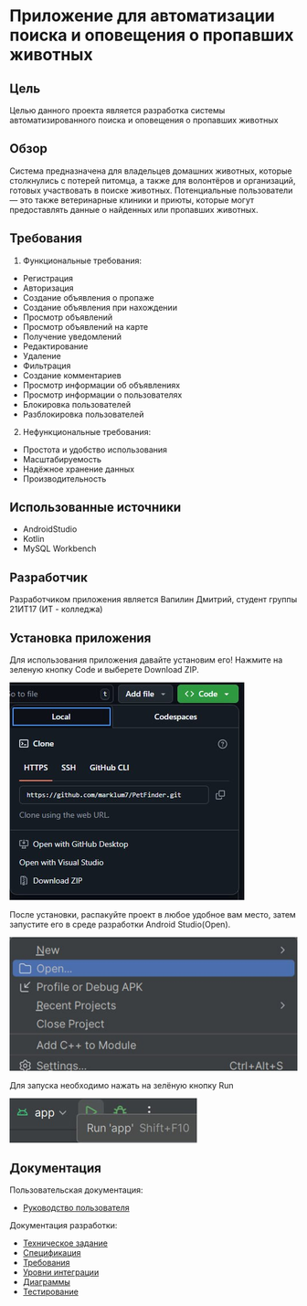 # Приложение для автоматизации поиска и оповещения о пропавших животных

## Цель 

Целью данного проекта является разработка системы автоматизированного поиска и оповещения о пропавших животных 

  ## Обзор 

Система предназначена для владельцев домашних животных, которые столкнулись с потерей питомца, а также для волонтёров и организаций, готовых участвовать в поиске животных. Потенциальные пользователи — это также ветеринарные клиники и приюты, которые могут предоставлять данные о найденных или пропавших животных.


## Требования

1. Функциональные требования:
- Регистрация
- Авторизация
- Создание объявления о пропаже
- Создание объявления при нахождении
- Просмотр объявлений
- Просмотр объявлений на карте
- Получение уведомлений
- Редактирование
- Удаление
- Фильтрация
- Создание комментариев
- Просмотр информации об объявлениях
- Просмотр информации о пользователях
- Блокировка пользователей
- Разблокировка пользователей

2. Нефункциональные требования:
- Простота и удобство использования
- Масштабируемость 
- Надёжное хранение данных
- Производительность 

## Использованные источники 

- AndroidStudio
- Kotlin
- MySQL Workbench

## Разработчик

Разработчиком приложения является Вапилин Дмитрий, студент группы 21ИТ17 (ИТ - колледжа) 

## Установка приложения 

Для использования приложения давайте установим его! Нажмите на зеленую кнопку Code и выберете Download ZIP.

![1](https://github.com/marklum7/PetFinder/blob/main/files/sc1.jpg)

После установки, распакуйте проект в любое удобное вам место, затем запустите его в среде разработки Android Studio(Open).

![2](https://github.com/marklum7/PetFinder/blob/main/files/sc2.jpg)

Для запуска необходимо нажать на зелёную кнопку Run

![3](https://github.com/marklum7/PetFinder/blob/main/files/sc3.jpg)

## Документация 

Пользовательская документация:

- [Руководство пользователя](https://github.com/marklum7/PetFinder/wiki/5.-%D0%A0%D1%83%D0%BA%D0%BE%D0%B2%D0%BE%D0%B4%D1%81%D1%82%D0%B2%D0%BE-%D0%BF%D0%BE%D0%BB%D1%8C%D0%B7%D0%BE%D0%B2%D0%B0%D1%82%D0%B5%D0%BB%D1%8F)
  
Документация разработки:

- [Техническое задание](https://github.com/marklum7/PetFinder/wiki/1.-%D0%A2%D0%B5%D1%85%D0%BD%D0%B8%D1%87%D0%B5%D1%81%D0%BA%D0%BE%D0%B5-%D0%B7%D0%B0%D0%B4%D0%B0%D0%BD%D0%B8%D0%B5)
- [Спецификация](https://github.com/marklum7/PetFinder/wiki/2.-%D0%A1%D0%BF%D0%B5%D1%86%D0%B8%D1%84%D0%B8%D0%BA%D0%B0%D1%86%D0%B8%D1%8F)
- [Требования](https://github.com/marklum7/PetFinder/wiki/3.-%D0%A2%D1%80%D0%B5%D0%B1%D0%BE%D0%B2%D0%B0%D0%BD%D0%B8%D1%8F)
- [Уровни интеграции](https://github.com/marklum7/PetFinder/wiki/4.-%D0%A3%D1%80%D0%BE%D0%B2%D0%BD%D0%B8-%D0%B8%D0%BD%D1%82%D0%B5%D0%B3%D1%80%D0%B0%D1%86%D0%B8%D0%B8)
- [Диаграммы](https://github.com/marklum7/PetFinder/wiki/6.-%D0%94%D0%B8%D0%B0%D0%B3%D1%80%D0%B0%D0%BC%D0%BC%D1%8B)
- [Тестирование](https://github.com/marklum7/PetFinder/wiki/7.-%D0%A2%D0%B5%D1%81%D1%82%D0%B8%D1%80%D0%BE%D0%B2%D0%B0%D0%BD%D0%B8%D0%B5)

